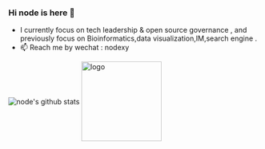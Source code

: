 ### Hi node is here 👋

- I currently focus on tech leadership & open source governance , and previously focus on Bioinformatics,data visualization,IM,search engine .
- 📫 Reach me by wechat : nodexy

<!--
**node/node** is a ✨ _special_ ✨ repository because its `README.md` (this file) appears on your GitHub profile.

Here are some ideas to get you started:

- 🔭 I’m currently working on ...
- 🌱 I’m currently learning ...
- 👯 I’m looking to collaborate on ...
- 🤔 I’m looking for help with ...
- 💬 Ask me about ...
- 📫 How to reach me: ...
- 😄 Pronouns: ...
- ⚡ Fun fact: ...
-->



<img align="center" src="https://github-readme-stats.vercel.app/api?username=node&show_icons=true&theme=vue" alt="node's github stats" />

<img src="https://github-profile-trophy.vercel.app/?username=node&theme=flat&column=9&margin-w=10" alt="logo" height="160" align="center" />
